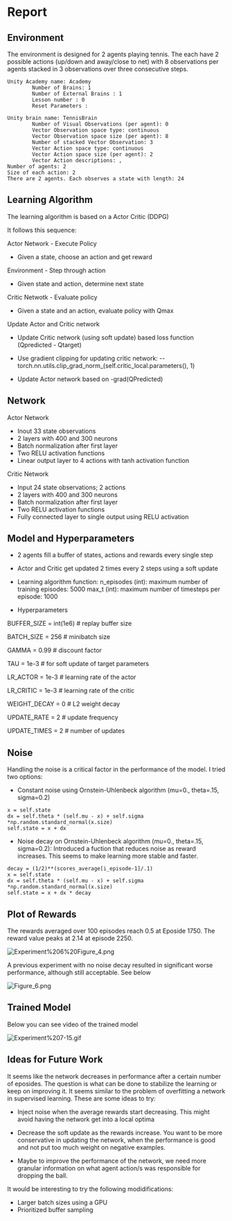 # Report

## Environment

The environment is designed for 2 agents playing tennis. The each have 2 possible actions (up/down and away/close to net)
with 8 observations per agents stacked in 3 observations over three consecutive steps. 

```
Unity Academy name: Academy
        Number of Brains: 1
        Number of External Brains : 1
        Lesson number : 0
        Reset Parameters :

Unity brain name: TennisBrain
        Number of Visual Observations (per agent): 0
        Vector Observation space type: continuous
        Vector Observation space size (per agent): 8
        Number of stacked Vector Observation: 3
        Vector Action space type: continuous
        Vector Action space size (per agent): 2
        Vector Action descriptions: ,
Number of agents: 2
Size of each action: 2
There are 2 agents. Each observes a state with length: 24
```

## Learning Algorithm

The learning algorithm is based on a Actor Critic (DDPG)

It follows this sequence:

Actor Network - Execute Policy

- Given a state, choose an action and get reward

Environment - Step through action

- Given state and action, determine next state

Critic Netwotk - Evaluate policy

- Given a state and an action, evaluate policy with Qmax

Update Actor and Critic network

- Update Critic network (using soft update) based loss function (Qpredicted - Qtarget)

- Use gradient clipping for updating critic network:
-- torch.nn.utils.clip_grad_norm_(self.critic_local.parameters(), 1)

- Update Actor network based on -grad(QPredicted)

## Network

Actor Network

- Inout 33 state observations
- 2 layers with 400 and 300 neurons
- Batch normalization after first layer
- Two RELU activation functions
- Linear output layer to 4 actions with tanh activation function

Critic Network

- Input 24 state observations; 2 actions
- 2 layers with 400 and 300 neurons
- Batch normalization after first layer
- Two RELU activation functions
- Fully connected layer to single output using RELU activation


## Model and Hyperparameters

- 2 agents fill a buffer of states, actions and rewards every single step
- Actor and Critic get updated 2 times every 2 steps using a soft update

- Learning algorithm function:
        n_episodes (int): maximum number of training episodes: 5000
        max_t (int): maximum number of timesteps per episode: 1000

- Hyperparameters
            
BUFFER_SIZE = int(1e6)  # replay buffer size

BATCH_SIZE = 256        # minibatch size

GAMMA = 0.99            # discount factor

TAU = 1e-3              # for soft update of target parameters

LR_ACTOR = 1e-3         # learning rate of the actor 

LR_CRITIC = 1e-3        # learning rate of the critic

WEIGHT_DECAY = 0        # L2 weight decay

UPDATE_RATE = 2         # update frequency

UPDATE_TIMES = 2      # number of updates 


## Noise

Handling the noise is a critical factor in the performance of the model. I tried two options:

- Constant noise using Ornstein-Uhlenbeck algorithm (mu=0., theta=.15, sigma=0.2)

```
x = self.state
dx = self.theta * (self.mu - x) + self.sigma *np.random.standard_normal(x.size)
self.state = x + dx
```

- Noise decay on Ornstein-Uhlenbeck algorithm (mu=0., theta=.15, sigma=0.2): Introduced a fuction that reduces noise as reward increases. 
This seems to make learning more stable and faster. 

```
decay = (1/2)**(scores_average[i_episode-1]/.1)
x = self.state
dx = self.theta * (self.mu - x) + self.sigma *np.random.standard_normal(x.size)
self.state = x + dx * decay
```

## Plot of Rewards

The rewards averaged over 100 episodes reach 0.5 at Eposide 1750. The reward value peaks at 2.14 at episode 2250.

![Experiment%206%20Figure_4.png](results/Experiment_6_Figure_4.png)


A previous experiment with no noise decay resulted in significant worse performance, although still acceptable. See below

![Figure_6.png](results/Figure_6.png)


## Trained Model

Below you can see video of the trained model 

![Experiment%207-15.gif](results/Experiment_7-15.gif)



## Ideas for Future Work

It seems like the network decreases in performance after a certain number of eposides. The question is what can be done to stabilize the learning or keep on improving it. It seems similar to the problem of overfitting a network in supervised learning. These are some ideas to try:

- Inject noise when the average rewards start decreasing. This might avoid having the network get into a local optima

- Decrease the soft update as the rewards increase. You want to be more conservative in updating the network, when the performance is good and not put too much weight on negative examples. 

- Maybe to improve the performance of the network, we need more granular information on what agent action/s was responsible for dropping the ball. 


It would be interesting to try the following modidifications:

- Larger batch sizes using a GPU
- Prioritized buffer sampling
